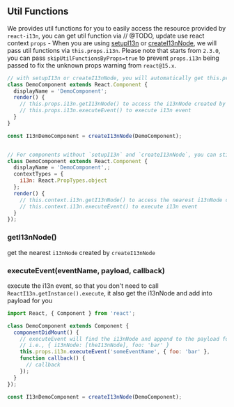 ## Util Functions

We provides util functions for you to easily access the resource provided by `react-i13n`, you can get util function via
// @TODO, update use react context
`props` - When you are using [setupI13n](../api/setupI13n.md) or [createI13nNode](../api/createI13nNode.md), we will pass util functions via `this.props.i13n`. Please note that starts from `2.3.0`, you can pass `skipUtilFunctionsByProps=true` to prevent `props.i13n` being passed to fix the unknown props warning from `react@15.x`.

```js
// with setupI13n or createI13nNode, you will automatically get this.props.i13n for i13n util functions
class DemoComponent extends React.Component {
  displayName = 'DemoComponent';
  render() {
    // this.props.i13n.getI13nNode() to access the i13nNode created by createI13nNode
    // this.props.i13n.executeEvent() to execute i13n event
  }
}

const I13nDemoComponent = createI13nNode(DemoComponent);
```

```js

// For components without `setupI13n` and `createI13nNode`, you can still get i13n functions via context
class DemoComponent extends React.Component {
  displayName = 'DemoComponent',;
  contextTypes = {
    i13n: React.PropTypes.object
  };
  render() {
    // this.context.i13n.getI13nNode() to access the nearest i13nNode created by createI13nNode
    // this.context.i13n.executeEvent() to execute i13n event
  }
});

```

### getI13nNode()

get the nearest `i13nNode` created by `createI13nNode`

### executeEvent(eventName, payload, callback)

execute the i13n event, so that you don't need to call `ReactI13n.getInstance().execute`, it also get the i13nNode and add into payload for you

```js
import React, { Component } from 'react';

class DemoComponent extends Component {
  componentDidMount() {
    // executeEvent will find the i13nNode and append to the payload for you, which means the final payload will be the i13nNode plus the payload you defined,
    // i.e., { i13nNode: [theI13nNode], foo: 'bar' }
    this.props.i13n.executeEvent('someEventName', { foo: 'bar' },
    function callback() {
      // callback
    });
  }
});

const I13nDemoComponent = createI13nNode(DemoComponent);
```
